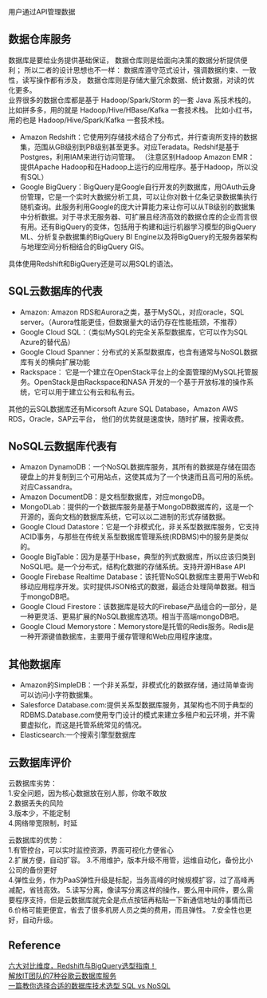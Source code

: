 用户通过API管理数据

## 数据仓库服务
数据库是要给业务提供基础保证， 数据仓库则是给面向决策的数据分析提供便利； 所以二者的设计思想也不一样： 数据库遵守范式设计，强调数据约束、一致性，读写操作都有涉及， 数据仓库则是存储大量冗余数据、统计数据，对读的优化更多。  
业界很多的数据仓库都是基于 Hadoop/Spark/Storm 的一套 Java 系技术栈的。 比如拼多多，用的就是 Hadoop/Hive/HBase/Kafka 一套技术栈。 比如小红书，用的也是 Hadoop/Hive/Spark/Kafka 一套技术栈。

* Amazon Redshift：它使用列存储技术结合了分布式，并行查询所支持的数据集，范围从GB级别到PB级别甚至更多。对应Teradata。Redshif是基于Postgres，利用IAM来进行访问管理。
（注意区别Hadoop Amazon EMR：提供Apache Hadoop和在Hadoop上运行的应用程序。基于Hadoop，所以没有SQL）  
* Google BigQuery：BigQuery是Google自行开发的列数据库，用OAuth云身份管理，它是一个实时大数据分析工具，可以让你对数十亿条记录数据集执行随机查询。此服务利用Google的庞大计算能力来让你可以从TB级别的数据集中分析数据。对于寻求无服务器、可扩展且经济高效的数据仓库的企业而言很有用。还有BigQuery的变体，包括用于构建和运行机器学习模型的BigQuery ML、分析复杂数据集的BigQuery BI Engine以及将BigQuery的无服务器架构与地理空间分析相结合的BigQuery GIS。

具体使用Redshift和BigQuery还是可以用SQL的语法。

## SQL云数据库的代表
* Amazon: Amazon RDS和Aurora之类，基于MySQL，对应oracle，SQL server。（Aurora性能更佳，但数据量大的话仍存在性能瓶颈，不推荐）
* Google Cloud SQL：（类似MySQL的完全关系型数据库，它可以作为SQL Azure的替代品）
* Google Cloud Spanner：分布式的关系型数据库，也含有通常与NoSQL数据库有关的横向扩展功能  
* Rackspace： 它是一个建立在OpenStack平台上的全面管理的MySQL托管服务。OpenStack是由Rackspace和NASA 开发的一个基于开放标准的操作系统，它可以用于建立公有云和私有云。

其他的云SQL数据库还有Micorsoft Azure SQL Database，Amazon AWS RDS，Oracle，SAP云平台，
他们的优势就是速度快，随时扩展，按需收费。

## NoSQL云数据库代表有
* Amazon DynamoDB：一个NoSQL数据库服务，其所有的数据是存储在固态硬盘上的并复制到三个可用站点，这使其成为了一个快速而且高可用的系统。对应Cassandra。 
* Amazon DocumentDB：是文档型数据库，对应mongoDB。 
* MongoDLab：提供的一个数据库服务是基于MongoDB数据库的，这是一个开源的，面向文档的数据库系统，它可以以二进制的形式存储数据。 
* Google Cloud Datastore：它是一个非模式化，非关系型数据库服务，它支持ACID事务，与那些在传统关系型数据库管理系统(RDBMS)中的服务是类似的。 
* Google BigTable：因为是基于Hbase，典型的列式数据库，所以应该归类到NoSQL吧。是一个分布式，结构化数据的存储系统。支持开源HBase API  
* Google Firebase Realtime Database：该托管NoSQL数据库主要用于Web和移动应用程序开发。实时提供JSON格式的数据，最适合处理简单数据。相当于mongoDB吧。 
* Google Cloud Firestore：该数据库是较大的Firebase产品组合的一部分，是一种更灵活、更易扩展的NoSQL数据库选项。相当于高端mongoDB吧。 
* Google Cloud Memorystore：Memorystore是托管的Redis服务。Redis是一种开源键值数据库，主要用于缓存管理和Web应用程序速度。 

## 其他数据库
* Amazon的SimpleDB：一个非关系型，非模式化的数据存储，通过简单查询可以访问小字符数据集。
* Salesforce Database.com:提供关系型数据库服务，其架构也不同于典型的 RDBMS.Database.com使用专门设计的模式来建立多租户和云环境，并不需要虚拟化，而这是托管系统常见的情况。
* Elasticsearch:一个搜索引擎型数据库  

## 云数据库评价
云数据库劣势：  
1.安全问题，因为核心数据放在别人那，你敢不敢放  
2.数据丢失的风险  
3.版本少，不能定制  
4.网络带宽限制，时延  

云数据库的优势：  
1.有管控台，可以实时监控资源，界面可视化方便省心  
2.扩展方便，自动扩容。 
3.不用维护，版本升级不用管，运维自动化，备份比小公司的备份更好  
4.弹性业务，作为PaaS弹性升级是标配，当务高峰的时候规模扩容，过了高峰再减配，省钱高效。 
5.读写分离，像读写分离这样的操作，要么用中间件，要么需要程序支持，但是云数据库就完全是点点按钮再粘贴一下新通信地址的事情而已  
6.价格可能更便宜，省去了很多机房人员之类的费用，而且弹性。 
7.安全性也更好，自动升级。 

## Reference
[六大对比维度，Redshift与BigQuery选型指南！](http://tech.it168.com/a2018/1214/5128/000005128390.shtml)  
[解放IT团队的7种谷歌云数据库服务](https://www.sohu.com/a/384716721_185201)  
[一篇教你选择合适的数据库技术选型 SQL vs NoSQL](https://www.1point3acres.com/bbs/thread-700662-1-1.html)  